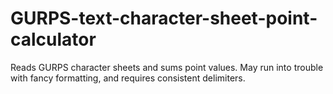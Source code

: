 # GURPS-text-character-sheet-point-calculator
Reads GURPS character sheets and sums point values. May run into trouble with fancy formatting, and requires consistent delimiters.
